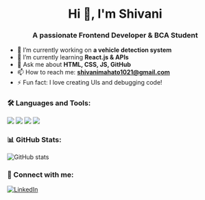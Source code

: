 
<h1 align="center">Hi 👋, I'm Shivani</h1>
<h3 align="center">A passionate Frontend Developer & BCA Student</h3>

- 🔭 I’m currently working on **a vehicle detection system**
- 🌱 I’m currently learning **React.js & APIs**
- 💬 Ask me about **HTML, CSS, JS, GitHub**
- 📫 How to reach me: **shivanimahato1021@gmail.com**
- ⚡ Fun fact: I love creating UIs and debugging code!

### 🛠️ Languages and Tools:
<p>
  <img src="https://img.shields.io/badge/HTML5-E34F26?style=for-the-badge&logo=html5&logoColor=white"/>
  <img src="https://img.shields.io/badge/CSS3-1572B6?style=for-the-badge&logo=css3&logoColor=white"/>
  <img src="https://img.shields.io/badge/JavaScript-F7DF1E?style=for-the-badge&logo=javascript&logoColor=black"/>
  <img src="https://img.shields.io/badge/React-20232A?style=for-the-badge&logo=react&logoColor=61DAFB"/>
</p>

### 📊 GitHub Stats:
![GitHub stats](https://github-readme-stats.vercel.app/api?username=shivani1021&show_icons=true&theme=radical)

### 🔗 Connect with me:
[![LinkedIn](https://img.shields.io/badge/LinkedIn-blue?logo=linkedin&style=flat-square)](https://linkedin.com/in/YOURUSERNAME)
